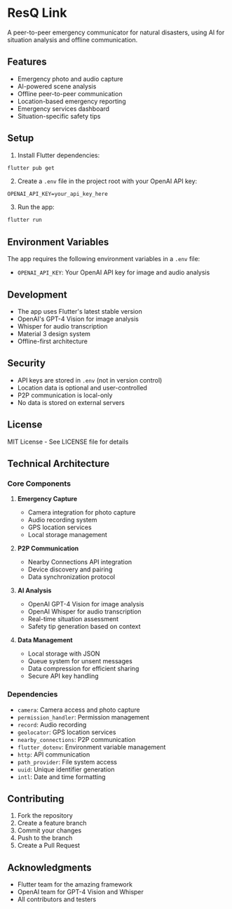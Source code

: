 # ResQ Link

A peer-to-peer emergency communicator for natural disasters, using AI for situation analysis and offline communication.

## Features

- Emergency photo and audio capture
- AI-powered scene analysis
- Offline peer-to-peer communication
- Location-based emergency reporting
- Emergency services dashboard
- Situation-specific safety tips

## Setup

1. Install Flutter dependencies:
```bash
flutter pub get
```

2. Create a `.env` file in the project root with your OpenAI API key:
```
OPENAI_API_KEY=your_api_key_here
```

3. Run the app:
```bash
flutter run
```

## Environment Variables

The app requires the following environment variables in a `.env` file:

- `OPENAI_API_KEY`: Your OpenAI API key for image and audio analysis

## Development

- The app uses Flutter's latest stable version
- OpenAI's GPT-4 Vision for image analysis
- Whisper for audio transcription
- Material 3 design system
- Offline-first architecture

## Security

- API keys are stored in `.env` (not in version control)
- Location data is optional and user-controlled
- P2P communication is local-only
- No data is stored on external servers

## License

MIT License - See LICENSE file for details

## Technical Architecture

### Core Components

1. **Emergency Capture**
   - Camera integration for photo capture
   - Audio recording system
   - GPS location services
   - Local storage management

2. **P2P Communication**
   - Nearby Connections API integration
   - Device discovery and pairing
   - Data synchronization protocol

3. **AI Analysis**
   - OpenAI GPT-4 Vision for image analysis
   - OpenAI Whisper for audio transcription
   - Real-time situation assessment
   - Safety tip generation based on context

4. **Data Management**
   - Local storage with JSON
   - Queue system for unsent messages
   - Data compression for efficient sharing
   - Secure API key handling

### Dependencies

- `camera`: Camera access and photo capture
- `permission_handler`: Permission management
- `record`: Audio recording
- `geolocator`: GPS location services
- `nearby_connections`: P2P communication
- `flutter_dotenv`: Environment variable management
- `http`: API communication
- `path_provider`: File system access
- `uuid`: Unique identifier generation
- `intl`: Date and time formatting

## Contributing

1. Fork the repository
2. Create a feature branch
3. Commit your changes
4. Push to the branch
5. Create a Pull Request

## Acknowledgments

- Flutter team for the amazing framework
- OpenAI team for GPT-4 Vision and Whisper
- All contributors and testers
